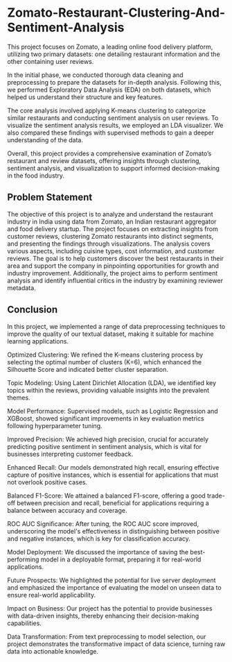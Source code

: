 # Zomato-Restaurant-Clustering-And-Sentiment-Analysis

This project focuses on Zomato, a leading online food delivery platform, utilizing two primary datasets: one detailing restaurant information and the other containing user reviews.

In the initial phase, we conducted thorough data cleaning and preprocessing to prepare the datasets for in-depth analysis. Following this, we performed Exploratory Data Analysis (EDA) on both datasets, which helped us understand their structure and key features.

The core analysis involved applying K-means clustering to categorize similar restaurants and conducting sentiment analysis on user reviews. To visualize the sentiment analysis results, we employed an LDA visualizer. We also compared these findings with supervised methods to gain a deeper understanding of the data.

Overall, this project provides a comprehensive examination of Zomato’s restaurant and review datasets, offering insights through clustering, sentiment analysis, and visualization to support informed decision-making in the food industry.

## Problem Statement
The objective of this project is to analyze and understand the restaurant industry in India using data from Zomato, an Indian restaurant aggregator and food delivery startup. The project focuses on extracting insights from customer reviews, clustering Zomato restaurants into distinct segments, and presenting the findings through visualizations. The analysis covers various aspects, including cuisine types, cost information, and customer reviews. The goal is to help customers discover the best restaurants in their area and support the company in pinpointing opportunities for growth and industry improvement. Additionally, the project aims to perform sentiment analysis and identify influential critics in the industry by examining reviewer metadata.


## Conclusion
In this project, we implemented a range of data preprocessing techniques to improve the quality of our textual dataset, making it suitable for machine learning applications.

Optimized Clustering: We refined the K-means clustering process by selecting the optimal number of clusters (K=6), which enhanced the Silhouette Score and indicated better cluster separation.

Topic Modeling: Using Latent Dirichlet Allocation (LDA), we identified key topics within the reviews, providing valuable insights into the prevalent themes.

Model Performance: Supervised models, such as Logistic Regression and XGBoost, showed significant improvements in key evaluation metrics following hyperparameter tuning.

Improved Precision: We achieved high precision, crucial for accurately predicting positive sentiment in sentiment analysis, which is vital for businesses interpreting customer feedback.

Enhanced Recall: Our models demonstrated high recall, ensuring effective capture of positive instances, which is essential for applications that must not overlook positive cases.

Balanced F1-Score: We attained a balanced F1-score, offering a good trade-off between precision and recall, beneficial for applications requiring a balance between accuracy and coverage.

ROC AUC Significance: After tuning, the ROC AUC score improved, underscoring the model's effectiveness in distinguishing between positive and negative instances, which is key for classification accuracy.

Model Deployment: We discussed the importance of saving the best-performing model in a deployable format, preparing it for real-world applications.

Future Prospects: We highlighted the potential for live server deployment and emphasized the importance of evaluating the model on unseen data to ensure real-world applicability.

Impact on Business: Our project has the potential to provide businesses with data-driven insights, thereby enhancing their decision-making capabilities.

Data Transformation: From text preprocessing to model selection, our project demonstrates the transformative impact of data science, turning raw data into actionable knowledge.
